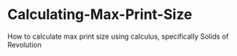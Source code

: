 # Calculating-Max-Print-Size
How to calculate max print size using calculus, specifically Solids of Revolution
